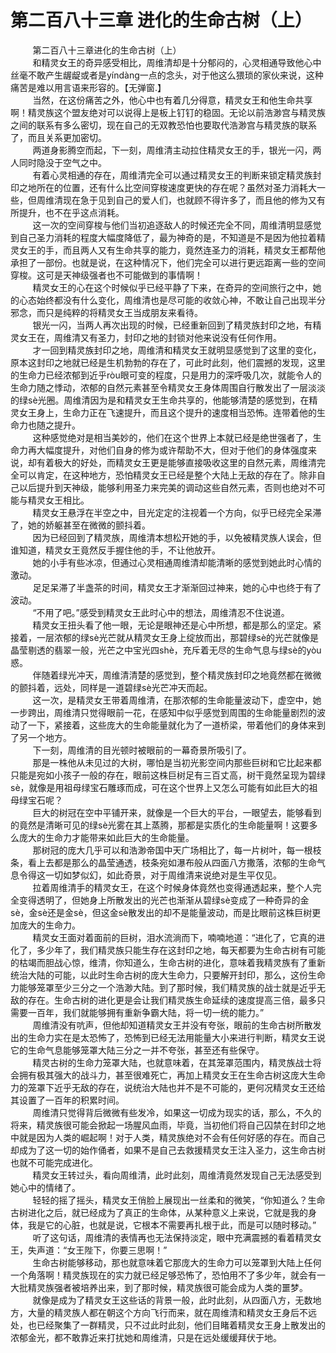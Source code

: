 <h1>第二百八十三章 进化的生命古树（上）</h1>
<div id="content">&nbsp&nbsp&nbsp&nbsp&nbsp&nbsp&nbsp&nbsp
 第二百八十三章进化的生命古树（上）
 <br/>&nbsp&nbsp&nbsp&nbsp&nbsp&nbsp&nbsp&nbsp
 和精灵女王的奇异感受相比，周维清却是十分郁闷的，心灵相通导致他心中丝毫不敢产生龌龊或者是yíndàng一点的念头，对于他这么猥琐的家伙来说，这种痛苦是难以用言语来形容的。【无弹窗.】
 <br/>&nbsp&nbsp&nbsp&nbsp&nbsp&nbsp&nbsp&nbsp
 当然，在这份痛苦之外，他心中也有着几分得意，精灵女王和他生命共享啊！精灵族这个盟友绝对可以说得上是板上钉钉的稳固。无论以前浩渺宫与精灵族之间的联系有多么密切，现在自己的无双教恐怕也要取代浩渺宫与精灵族的联系了，而且关系更加密切。
 <br/>&nbsp&nbsp&nbsp&nbsp&nbsp&nbsp&nbsp&nbsp
 两道身影腾空而起，下一刻，周维清主动拉住精灵女王的手，银光一闪，两人同时隐没于空气之中。
 <br/>&nbsp&nbsp&nbsp&nbsp&nbsp&nbsp&nbsp&nbsp
 有着心灵相通的存在，周维清完全可以通过精灵女王的判断来锁定精灵族封印之地所在的位置，还有什么比空间穿梭速度更快的存在呢？虽然对圣力消耗大一些，但周维清现在急于见到自己的爱人们，也就顾不得许多了，而且他的修为又有所提升，也不在乎这点消耗。
 <br/>&nbsp&nbsp&nbsp&nbsp&nbsp&nbsp&nbsp&nbsp
 这一次的空间穿梭与他们当初追逐敌人的时候还完全不同，周维清明显感觉到自己圣力消耗的程度大幅度降低了，最为神奇的是，不知道是不是因为他拉着精灵女王的手，而且两人又有生命共享的能力，竟然连圣力的消耗，精灵女王都帮他承担了一部份。也就是说，在这种情况下，他们完全可以进行更远距离一些的空间穿梭。这可是天神级强者也不可能做到的事情啊！
 <br/>&nbsp&nbsp&nbsp&nbsp&nbsp&nbsp&nbsp&nbsp
 精灵女王的心在这个时候似乎已经平静了下来，在奇异的空间旅行之中，她的心态始终都没有什么变化，周维清也是尽可能的收敛心神，不敢让自己出现半分邪念，而只是纯粹的将精灵女王当成朋友来看待。
 <br/>&nbsp&nbsp&nbsp&nbsp&nbsp&nbsp&nbsp&nbsp
 银光一闪，当两人再次出现的时候，已经重新回到了精灵族封印之地，有精灵女王在，周维清又有圣力，封印之地的封锁对他来说没有任何作用。
 <br/>&nbsp&nbsp&nbsp&nbsp&nbsp&nbsp&nbsp&nbsp
 才一回到精灵族封印之地，周维清和精灵女王就明显感觉到了这里的变化，原本这封印之地就已经是生机勃勃的存在了，可此时此刻，他们震撼的发现，这里的生命力已经浓郁到近乎ròu眼可变的程度，只是用力的深呼吸几次，就能令人的生命力随之悸动，浓郁的自然元素甚至令精灵女王身体周围自行散发出了一层淡淡的绿sè光圈。周维清因为是和精灵女王生命共享的，他能够清楚的感觉到，在精灵女王身上，生命力正在飞速提升，而且这个提升的速度相当恐怖。连带着他的生命力也随之提升。
 <br/>&nbsp&nbsp&nbsp&nbsp&nbsp&nbsp&nbsp&nbsp
 这种感觉绝对是相当美妙的，他们在这个世界上本就已经是绝世强者了，生命力再大幅度提升，对他们自身的修为或许帮助不大，但对于他们的身体强度来说，却有着极大的好处，而精灵女王更是能够直接吸收这里的自然元素，周维清完全可以肯定，在这种地方，恐怕精灵女王已经是整个大陆上无敌的存在了。除非自己以后提升到天神级，能够利用圣力来完美的调动这些自然元素，否则也绝对不可能与精灵女王相比。
 <br/>&nbsp&nbsp&nbsp&nbsp&nbsp&nbsp&nbsp&nbsp
 精灵女王悬浮在半空之中，目光定定的注视着一个方向，似乎已经完全呆滞了，她的娇躯甚至在微微的颤抖着。
 <br/>&nbsp&nbsp&nbsp&nbsp&nbsp&nbsp&nbsp&nbsp
 因为已经回到了精灵族，周维清本想松开她的手，以免被精灵族人误会，但谁知道，精灵女王竟然反手握住他的手，不让他放开。
 <br/>&nbsp&nbsp&nbsp&nbsp&nbsp&nbsp&nbsp&nbsp
 她的小手有些冰凉，但通过心灵相通周维清却能清晰的感觉到她此时心情的激动。
 <br/>&nbsp&nbsp&nbsp&nbsp&nbsp&nbsp&nbsp&nbsp
 足足呆滞了半盏茶的时间，精灵女王才渐渐回过神来，她的心中也终于有了波动。
 <br/>&nbsp&nbsp&nbsp&nbsp&nbsp&nbsp&nbsp&nbsp
 “不用了吧。”感受到精灵女王此时心中的想法，周维清忍不住说道。
 <br/>&nbsp&nbsp&nbsp&nbsp&nbsp&nbsp&nbsp&nbsp
 精灵女王扭头看了他一眼，无论是眼神还是心中所想，都是那么的坚定。紧接着，一层浓郁的绿sè光芒就从精灵女王身上绽放而出，那碧绿sè的光芒就像是晶莹剔透的翡翠一般，光芒之中宝光四shè，充斥着无尽的生命气息与绿sè的yòu惑。
 <br/>&nbsp&nbsp&nbsp&nbsp&nbsp&nbsp&nbsp&nbsp
 伴随着绿光冲天，周维清清楚的感觉到，整个精灵族封印之地竟然都在微微的颤抖着，远处，同样是一道碧绿sè光芒冲天而起。
 <br/>&nbsp&nbsp&nbsp&nbsp&nbsp&nbsp&nbsp&nbsp
 这一次，是精灵女王带着周维清，在那浓郁的生命能量波动下，虚空中，她一步跨出，周维清只觉得眼前一花，在感知中似乎感觉到周围的生命能量剧烈的波动了一下，紧接着，这些庞大的生命能量就化为了一道桥梁，带着他们的身体来到了另一个地方。
 <br/>&nbsp&nbsp&nbsp&nbsp&nbsp&nbsp&nbsp&nbsp
 下一刻，周维清的目光顿时被眼前的一幕奇景所吸引了。
 <br/>&nbsp&nbsp&nbsp&nbsp&nbsp&nbsp&nbsp&nbsp
 那是一株他从未见过的大树，哪怕是当初光影空间内那些巨树和它比起来都只能是宛如小孩子一般的存在，眼前这株巨树足有三百丈高，树干竟然呈现为碧绿sè，就像是用祖母绿宝石雕琢而成，可在这个世界上又怎么可能有如此巨大的祖母绿宝石呢？
 <br/>&nbsp&nbsp&nbsp&nbsp&nbsp&nbsp&nbsp&nbsp
 巨大的树冠在空中平铺开来，就像是一个巨大的平台，一眼望去，能够看到的竟然是清晰可见的绿sè光雾在其上蒸腾，那都是实质化的生命能量啊！这要多么庞大的生命力才能带来如此巨大的生命能量。
 <br/>&nbsp&nbsp&nbsp&nbsp&nbsp&nbsp&nbsp&nbsp
 那树冠的庞大几乎可以和浩渺帝国中天广场相比了，每一片树叶，每一根枝条，看上去都是那么的晶莹通透，枝条宛如瀑布般从四面八方撒落，浓郁的生命气息令得这一切如梦似幻，如此奇景，对于周维清来说绝对是生平仅见。
 <br/>&nbsp&nbsp&nbsp&nbsp&nbsp&nbsp&nbsp&nbsp
 拉着周维清手的精灵女王，在这个时候身体竟然也变得通透起来，整个人完全变得透明了，但她身上所散发出的光芒也渐渐从碧绿sè变成了一种奇异的金sè，金sè还是金sè，但这金sè散发出的却不是能量波动，而是比眼前这株巨树更加庞大的生命力。
 <br/>&nbsp&nbsp&nbsp&nbsp&nbsp&nbsp&nbsp&nbsp
 精灵女王面对着面前的巨树，泪水流淌而下，喃喃地道：“进化了，它真的进化了，多少年了，我们精灵族只能生存在这封印之地，每天都要为生命古树有可能的枯竭而胆战心惊，维清，你知道么，生命古树的进化，意味着我精灵族有了重新统治大陆的可能，以此时生命古树的庞大生命力，只要解开封印，那么，这份生命力能够笼罩至少三分之一个浩渺大陆。到了那时候，我们精灵族的战士就是近乎无敌的存在。生命古树的进化更是会让我们精灵族生命延续的速度提高三倍，最多只需要一百年，我们就能够拥有重新争霸大陆，将一切一统的能力。”
 <br/>&nbsp&nbsp&nbsp&nbsp&nbsp&nbsp&nbsp&nbsp
 周维清没有吭声，但他却知道精灵女王并没有夸张，眼前的生命古树所散发出的生命力实在是太恐怖了，恐怖到已经无法用能量大小来进行判断，精灵女王说它的生命气息能够笼罩大陆三分之一并不夸张，甚至还有些保守。
 <br/>&nbsp&nbsp&nbsp&nbsp&nbsp&nbsp&nbsp&nbsp
 精灵古树的生命力笼罩大陆，也就意味着，在其笼罩范围内，精灵族战士将会拥有极其强大的战斗力，甚至很难死亡，再加上精灵女王在生命古树这庞大生命力的笼罩下近乎无敌的存在，说统治大陆也并不是不可能的，更何况精灵女王还给其设置了一百年的积累时间。
 <br/>&nbsp&nbsp&nbsp&nbsp&nbsp&nbsp&nbsp&nbsp
 周维清只觉得背后微微有些发冷，如果这一切成为现实的话，那么，不久的将来，精灵族很可能会掀起一场腥风血雨，毕竟，当初他们将自己囚禁在封印之地中就是因为人类的崛起啊！对于人类，精灵族绝对不会有任何好感的存在。而自己却成为了这一切的始作俑者，如果不是自己去救援精灵女王注入圣力，这生命古树也就不可能完成进化。
 <br/>&nbsp&nbsp&nbsp&nbsp&nbsp&nbsp&nbsp&nbsp
 精灵女王转过头，看向周维清，此时此刻，周维清竟然发现自己无法感受到她心中的情绪了。
 <br/>&nbsp&nbsp&nbsp&nbsp&nbsp&nbsp&nbsp&nbsp
 轻轻的摇了摇头，精灵女王俏脸上展现出一丝柔和的微笑，“你知道么？生命古树进化之后，就已经成为了真正的生命体，从某种意义上来说，它就是我的身体，我是它的心脏，也就是说，它根本不需要再扎根于此，而是可以随时移动。”
 <br/>&nbsp&nbsp&nbsp&nbsp&nbsp&nbsp&nbsp&nbsp
 听了这句话，周维清的表情再也无法保持淡定，眼中充满震撼的看着精灵女王，失声道：“女王陛下，你要三思啊！”
 <br/>&nbsp&nbsp&nbsp&nbsp&nbsp&nbsp&nbsp&nbsp
 生命古树能够移动，那也就意味着它那庞大的生命力可以笼罩到大陆上任何一个角落啊！精灵族现在的实力就已经足够恐怖了，恐怕用不了多少年，就会有一大批精灵族强者被培养出来，到了那时候，精灵族很可能会成为人类的噩梦。
 <br/>&nbsp&nbsp&nbsp&nbsp&nbsp&nbsp&nbsp&nbsp
 就像是成为了精灵女王这些话的背景一般，此时此刻，从四面八方，无数地方，大量的精灵族人都在朝这个方向飞行而来，就在周维清和精灵女王身后不远处，也已经聚集了一群精灵，只不过此时此刻，他们目睹着精灵女王身上散发出的浓郁金光，都不敢靠近来打扰她和周维清，只是在远处缓缓拜伏于地。
 <br/>&nbsp&nbsp&nbsp&nbsp&nbsp&nbsp&nbsp&nbsp
 <br/>&nbsp&nbsp&nbsp&nbsp&nbsp&nbsp&nbsp&nbsp
</div>
